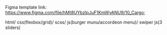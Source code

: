 Figma template link: https://www.figma.com/file/hMt8UYbzlpJuF1KmWyANU9/10_Cargo;

html/ css(flexbox/grid)/ scss/ js(burger munu/accordeon menu)/ swiper js(3 sliders)
